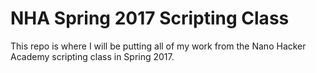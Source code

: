 # NHA Spring 2017 Scripting Class
This repo is where I will be putting all of my work from the Nano Hacker Academy scripting class in Spring 2017.
